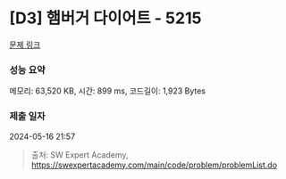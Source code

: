 # [D3] 햄버거 다이어트 - 5215 

[문제 링크](https://swexpertacademy.com/main/code/problem/problemDetail.do?contestProbId=AWT-lPB6dHUDFAVT) 

### 성능 요약

메모리: 63,520 KB, 시간: 899 ms, 코드길이: 1,923 Bytes

### 제출 일자

2024-05-16 21:57



> 출처: SW Expert Academy, https://swexpertacademy.com/main/code/problem/problemList.do